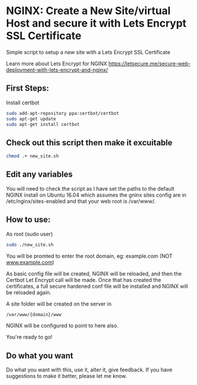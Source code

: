 # NGINX: Create a New Site/virtual Host and secure it with Lets Encrypt SSL Certificate
Simple script to setup a new site with a Lets Encrypt SSL Certificate


Learn more about Lets Encrypt for NGINX
https://letsecure.me/secure-web-deployment-with-lets-encrypt-and-nginx/

## First Steps: 
Install certbot
``` bash
sudo add-apt-repository ppa:certbot/certbot
sudo apt-get update
sudo apt-get install certbot
```

## Check out this script then make it excuitable 
``` bash 
chmod .+ new_site.sh
```

## Edit any variables
You will need to check the script as I have set the paths to the default NGINX install on Ubuntu 16.04 which assumes the gninx sites config are in /etc/nginx/sites-enabled and that your web root is /var/www/. 

## How to use:
As root (sudo user)
``` bash
sudo ./new_site.sh
```

You will be promted to enter the root domain, eg: example.com (NOT www.example.com)

As basic config file will be created, NGINX will be reloaded, and then the Certbot Let Encrypt call will be made. 
Once that has created the certificates, a full secure hardened conf file will be installed and NGINX will be reloaded again. 

A site folder will be created on the server in 
``` bash 
/var/www/{domain}/www
```

NGINX will be configured to point to here also.


You're ready to go!

## Do what you want
Do what you want with this, use it, alter it, give feedback. 
If you have suggestions to make it better, please let me know. 
